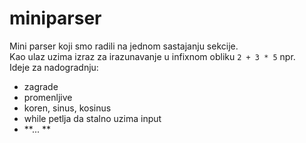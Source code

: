 # miniparser
Mini parser koji smo radili na jednom sastajanju sekcije.  
Kao ulaz uzima izraz za irazunavanje u infixnom obliku
`2 + 3 * 5` npr.  
 Ideje za nadogradnju: 
 - zagrade
 - promenljive
 - koren, sinus, kosinus
 - while petlja da stalno uzima input
 - **... **
